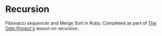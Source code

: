 # Recursion

Fibonacci sequencer and Merge Sort in Ruby.  Completed as part of [The Odin Project's](http://www.theodinproject.com/ruby-programming/recursion?ref=lnav) lesson on recursion.
